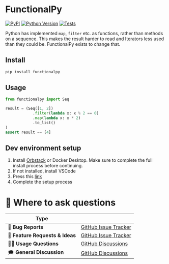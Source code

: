 # FunctionalPy

[![PyPI](https://img.shields.io/pypi/v/functionalpy.svg)][pypi status]
[![Python Version](https://img.shields.io/pypi/pyversions/FunctionalPy)][pypi status]
[![Tests](https://github.com/MartinBernstorff/FunctionalPy/actions/workflows/tests.yml/badge.svg)][tests]

[pypi status]: https://pypi.org/project/FunctionalPy/
[tests]: https://github.com/MartinBernstorff/FunctionalPy/actions?workflow=Tests
[black]: https://github.com/psf/black


<!-- start short-description -->
Python has implemented `map`, `filter` etc. as functions, rather than methods on a sequence. This makes the result harder to read and Iterators less used than they could be. FunctionalPy exists to change that.

<!-- end short-description -->

## Install
```bash
pip install functionalpy
```

## Usage
```python
from functionalpy import Seq

result = (Seq([1, 2])
            .filter(lambda x: x % 2 == 0)
            .map(lambda x: x * 2)
            .to_list()
)
assert result == [4]
```

## Dev environment setup
1. Install [Orbstack](https://orbstack.dev/) or Docker Desktop. Make sure to complete the full install process before continuing.
2. If not installed, install VSCode
3. Press this [link](https://vscode.dev/redirect?url=vscode://ms-vscode-remote.remote-containers/cloneInVolume?url=https://github.com/Aarhus-Psychiatry-Research/psycop-common)
4. Complete the setup process

# 💬 Where to ask questions

| Type                           |                        |
| ------------------------------ | ---------------------- |
| 🚨 **Bug Reports**              | [GitHub Issue Tracker] |
| 🎁 **Feature Requests & Ideas** | [GitHub Issue Tracker] |
| 👩‍💻 **Usage Questions**          | [GitHub Discussions]   |
| 🗯 **General Discussion**       | [GitHub Discussions]   |

[github issue tracker]: https://github.com/MartinBernstorff/FunctionalPy/issues
[github discussions]: https://github.com/MartinBernstorff/FunctionalPy/discussions


